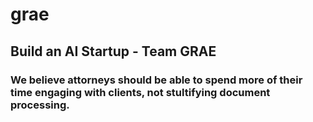 # grae

## Build an AI Startup - Team GRAE
### We believe attorneys should be able to spend more of their time engaging with clients, not stultifying document processing.
